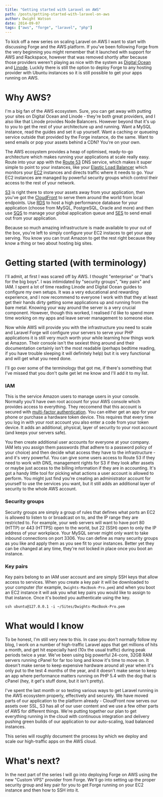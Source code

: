 ```yaml
---
title: "Getting started with Laravel on AWS"
path: /posts/getting-started-with-laravel-on-aws
author: Dwight Watson
date: 2014-09-07
tags: ["aws", "forge", "laravel", "php"]
---
```


To kick off a new series on scaling Laravel on AWS I want to start with discussing Forge and the AWS platform. If you&#039;ve been following Forge from the very beginning you might remember that it launched with support for AWS and Rackspace, however that was removed shortly after because those providers weren&#039;t playing as nice with the system as [Digital Ocean](https://www.digitalocean.com/) and [Linode](https://www.linode.com/). Luckily there is still the option to deploy Forge to any hosting provider with Ubuntu instances so it is still possible to get your apps running on AWS.

# Why AWS?
I&#039;m a big fan of the AWS ecosystem. Sure, you can get away with putting your sites on Digital Ocean and Linode - they&#039;re both great providers, and I also like that Linode provides Node Balancers. However beyond that it&#039;s up to you to get the rest of your architecture up and running. Want a MySQL instance, read the guides and set it up yourself. Want a caching or queueing service outside that provided by the Forge instance, do the same. Want to send emails or pop your assets behind a CDN? You&#039;re on your own.

The AWS ecosystem provides a heap of optimised, ready-to-go architecture which makes running your applications at scale really easy. Route into your app with the [Route 53](http://aws.amazon.com/route53/) DNS service, which makes it super simple to point to your instances, like your [Elastic Load Balancer](http://aws.amazon.com/elasticloadbalancing/) which monitors your [EC2](http://aws.amazon.com/ec2/) instances and directs traffic where it needs to go. Your EC2 instances are managed by powerful security groups which control their access to the rest of your network.

[S3](http://aws.amazon.com/s3/) is right there to store your assets away from your application, then you&#039;ve got the [CloudFront](http://aws.amazon.com/cloudfront/) to serve them around the world from local endpoints. Use [RDS](http://aws.amazon.com/rds/) to host a high performance database for your application (choose from MySQL, PostgreSQL, Oracle and more) and then use [SQS](http://aws.amazon.com/sqs/) to manage your global application queue and [SES](http://aws.amazon.com/ses/) to send email out from your application.

Because so much amazing infrastructure is made available to your out of the box, you&#039;re left to simply configure your EC2 instaces to get your app serving. You know you can trust Amazon to get the rest right because they know a thing or two about hosting big sites.

# Getting started (with terminology)
I&#039;ll admit, at first I was scared off by AWS. I thought &quot;enterprise&quot; or &quot;that&#039;s for the big boys&quot;. I was intimidated by &quot;security groups&quot;, &quot;key pairs&quot; and IAM. I spent a lot of time reading Linode and Digital Ocean guides to configure my own setups. It was a very educational and rewarding experience, and I now recommend to everyone I work with that they at least get their hands dirty getting some applications up and running from the bare metal. Knowing your way around the server is a very crucial component. However, though this worked, I realised I&#039;d like to spend more time working on my apps and leave server management to someone else.

Now while AWS will provide you with the infrastructure you need to scale and Laravel Forge will configure your servers to serve your PHP applications it is still very much worth your while learning how things work at Amazon. Their console isn&#039;t the sexiest thing around and their documentation certainly isn&#039;t the most readable (perhaps bedtime reading, if you have trouble sleeping it will definitely help) but it is very functional and will get what you need done.

I&#039;ll go over some of the terminology that got me, if there&#039;s something that I&#039;ve missed that you don&#039;t quite get let me know and I&#039;ll add it to my list.

### IAM
This is the service Amazon users to manage users in your console. Normally you&#039;ll have own root account for your AWS console which provides access to everything. They reccomend that this account is secured with [multi-factor authentication](http://aws.amazon.com/iam/details/mfa/). You can either get an app for your phone or purchase a hardware token device. This requires that every time you log in with your root account you also enter a code from your token device. It adds an additional, physical, layer of security to your root account (and keeps your servers safe).

You then create additional user accounts for everyone at your company. IAM lets you assign them passwords (that adhere to a password policy of your choice) and then decide what access they have to the infrastructure - and it&#039;s very powerful. You can give some users access to Route 53 if they need to work with DNS, management rights for S3 if they look after assets or maybe just access to the billing information if they are in accounting. It&#039;s got a handy little tool for picking what actions a user account is allowed to perform. You might just find you&#039;re creating an administrator account for yourself to use the services you want, but it still adds an additional layer of security to the whole AWS account.

### Security groups
Security groups are simply a group of rules that defines what ports an EC2 is allowed to listen to or broadcast on to, and the IP range they are restricted to. For example, your web servers will want to have port 80 (HTTP) or 443 (HTTPS) open to the world, but 22 (SSH) open to only the IP address of your workplace. Your MySQL server might only want to take inbound connections on port 3306. You can define as many security groups as you like and apply them as you see fit to your instances. Better yet they can be changed at any time, they&#039;re not locked in place once you boot an instance.

### Key pairs
Key pairs belong to an IAM user account and are simply SSH keys that allow access to services. When you create a key pair it will be downloaded to your computer (for example, `Dwights-MacBook-Pro.pem`) and when you boot an EC2 instance it will ask you what key pairs you would like to assign to that instance. Once it&#039;s booted you authenticate using the key.

    ssh ubuntu@127.0.0.1 -i ~/Sites/Dwights-MacBook-Pro.pem

# What would I know
To be honest, I&#039;m still very new to this. In case you don&#039;t normally follow my blog, I work on a number of high-traffic Laravel apps that get millions of hits a month, and get hit especially hard (10x the usual traffic) during peak periods twice a year. We&#039;ve been using big powerful 24-core, 32GB RAM servers running cPanel for far too long and know it&#039;s time to move on. It doesn&#039;t make sense to keep expensive hardware around all year when it&#039;s only put to the test 4 months of the year, and it doesn&#039;t make sense to keep an app where performance matters running on PHP 5.4 with the dog that is cPanel (hey, it get&#039;s stuff done, but it isn&#039;t pretty).

I&#039;ve spent the last month or so testing various ways to get Laravel running in the AWS ecosystem properly, effectively and securely. We have moved parts of our application to the platform already - CloudFront now serves our assets over SSL, S3 has all of our user content and we use a few other parts of AWS for different things. We&#039;re putting together our plan to get everything running in the cloud with continuous integration and delivery pushing green builds of our application to our auto-scaling, load balanced instances.

This series will roughly document the process by which we deploy and scale our high-traffic apps on the AWS cloud.

# What&#039;s next?
In the next part of the series I will go into deploying Forge on AWS using the new &quot;Custom VPS&quot; provider from Forge. We&#039;ll go into setting up the proper security group and key pair for you to get Forge running on your EC2 instance and then how to SSH into it.
